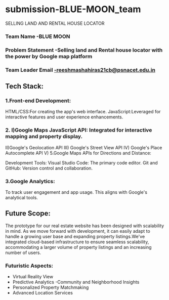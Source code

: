 # submission-BLUE-MOON_team
SELLING LAND AND RENTAL HOUSE LOCATOR


### Team Name -BLUE MOON
### Problem Statement -Selling land and Rental house locator with the power by Google map platform
### Team Leader Email -reeshmashahiras21cb@psnacet.edu.in

## Tech Stack:
### 1.Front-end Development:
  HTML/CSS:For creating the app's web interface.
  JavaScript:Leveraged for interactive features and user experience enhancements.

### 2. I)Google Maps JavaScript API: Integrated for interactive mapping and property display.
  II)Google's Geolocation API
  III) Google's Street View API
  IV) Google's Place Autocomplete API
  V) 5.Google Maps APIs for Directions and Distance:
    
  Development Tools:
    Visual Studio Code: The primary code editor.
    Git and GitHub: Version control and collaboration.

### 3.Google Analytics:   
  To track user engagement and app usage. This aligns with Google's analytical tools.


  ## Future Scope:
  The prototype for our real estate website has been designed with scalability in mind. As we move forward with development, it can easily adapt to handle a growing user base and expanding property 
  listings.We've integrated cloud-based infrastructure to ensure seamless scalability, accommodating a larger volume of property listings and an increasing number of users.
  ### Futuristic Aspects:
  - Virtual Reality View
  - Predictive Analytics
  -Community and Neighborhood Insights
  - Personalized Property Matchmaking
  - Advanced Location Services

